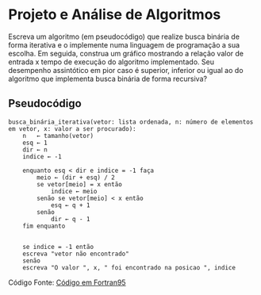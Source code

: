 # Projeto e Análise de Algoritmos
Escreva um algoritmo (em pseudocódigo) que realize busca binária de forma iterativa e o implemente numa linguagem de programação a sua escolha. Em seguida, construa um gráfico mostrando a relação valor de entrada x tempo de execução do algoritmo implementado. Seu desempenho assintótico em pior caso é superior, inferior ou igual ao do algoritmo que implementa busca binária de forma recursiva?
## Pseudocódigo
```
busca_binária_iterativa(vetor: lista ordenada, n: número de elementos em vetor, x: valor a ser procurado):
    n   ← tamanho(vetor)
    esq ← 1
    dir ← n
    indice ← -1

    enquanto esq < dir e indice = -1 faça
        meio ← (dir + esq) / 2
        se vetor[meio] = x então
            indice ← meio
        senão se vetor[meio] < x então
            esq ← q + 1
        senão
            dir ← q - 1
    fim enquanto


    se indice = -1 então
	escreva "vetor não encontrado"
    senão
	escreva "O valor ", x, " foi encontrado na posicao ", indice
```
Código Fonte: [Código em Fortran95](www.google.com)